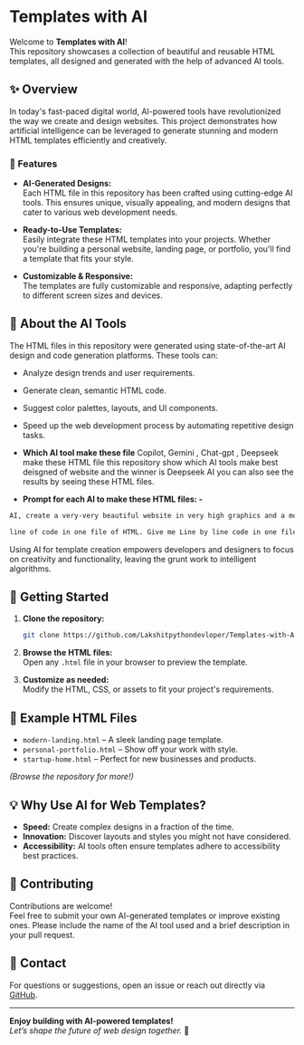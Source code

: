# Templates with AI

Welcome to **Templates with AI**!  
This repository showcases a collection of beautiful and reusable HTML templates, all designed and generated with the help of advanced AI tools.

## ✨ Overview

In today's fast-paced digital world, AI-powered tools have revolutionized the way we create and design websites. This project demonstrates how artificial intelligence can be leveraged to generate stunning and modern HTML templates efficiently and creatively.

### 🌟 Features

- **AI-Generated Designs:**  
  Each HTML file in this repository has been crafted using cutting-edge AI tools. This ensures unique, visually appealing, and modern designs that cater to various web development needs.

- **Ready-to-Use Templates:**  
  Easily integrate these HTML templates into your projects. Whether you're building a personal website, landing page, or portfolio, you'll find a template that fits your style.

- **Customizable & Responsive:**  
  The templates are fully customizable and responsive, adapting perfectly to different screen sizes and devices.

## 🤖 About the AI Tools

The HTML files in this repository were generated using state-of-the-art AI design and code generation platforms. These tools can:

- Analyze design trends and user requirements.
- Generate clean, semantic HTML code.
- Suggest color palettes, layouts, and UI components.
- Speed up the web development process by automating repetitive design tasks.

- **Which AI tool make these file**
    Copilot, Gemini , Chat-gpt , Deepseek make these HTML file this repository show which AI tools make best deisgned of website
    and the winner is Deepseek AI you can also see the results by seeing these HTML files.

- **Prompt for each AI to make these HTML files: -**

```bash
AI, create a very-very beautiful website in very high graphics and a more animations in which you make a educational website name edutecha with HTML, CSS, JavaScript very high designed quality. Give me code in a single

line of code in one file of HTML. Give me Line by line code in one file of HTML.
```

Using AI for template creation empowers developers and designers to focus on creativity and functionality, leaving the grunt work to intelligent algorithms.

## 🚀 Getting Started

1. **Clone the repository:**
   ```bash
   git clone https://github.com/Lakshitpythondevloper/Templates-with-AI.git
   ```
2. **Browse the HTML files:**  
   Open any `.html` file in your browser to preview the template.

3. **Customize as needed:**  
   Modify the HTML, CSS, or assets to fit your project's requirements.

## 📂 Example HTML Files

- `modern-landing.html` – A sleek landing page template.
- `personal-portfolio.html` – Show off your work with style.
- `startup-home.html` – Perfect for new businesses and products.

*(Browse the repository for more!)*

## 💡 Why Use AI for Web Templates?

- **Speed:** Create complex designs in a fraction of the time.
- **Innovation:** Discover layouts and styles you might not have considered.
- **Accessibility:** AI tools often ensure templates adhere to accessibility best practices.

## 📝 Contributing

Contributions are welcome!  
Feel free to submit your own AI-generated templates or improve existing ones. Please include the name of the AI tool used and a brief description in your pull request.

## 📧 Contact

For questions or suggestions, open an issue or reach out directly via [GitHub](https://github.com/Lakshitpythondevloper).

---

**Enjoy building with AI-powered templates!**  
*Let’s shape the future of web design together.* 🚀
